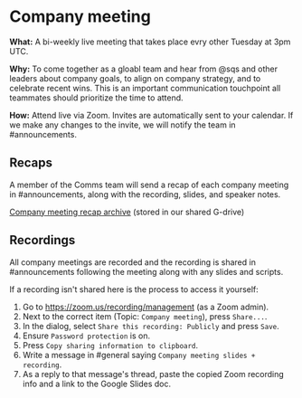 # Company meeting

**What:** A bi-weekly live meeting that takes place evry other Tuesday at 3pm UTC.

**Why:** To come together as a gloabl team and hear from @sqs and other leaders about company goals, to align on company strategy, and to celebrate recent wins. This is an important communication touchpoint all teammates should prioritize the time to attend.

**How:** Attend live via Zoom. Invites are automatically sent to your calendar. If we make any changes to the invite, we will notify the team in #announcements.


## Recaps
A member of the Comms team will send a recap of each company meeting in #announcements, along with the recording, slides, and speaker notes.

[Company meeting recap archive](https://drive.google.com/drive/folders/1rLAQogq4TVuVDWzfOWWs8ru-qhIvcbII?usp=share_link) (stored in our shared G-drive)

## Recordings

All company meetings are recorded and the recording is shared in #announcements following the meeting along with any slides and scripts.

If a recording isn't shared here is the process to access it yourself:

1. Go to https://zoom.us/recording/management (as a Zoom admin).
1. Next to the correct item (Topic: `Company meeting`), press `Share...`.
1. In the dialog, select `Share this recording: Publicly` and press `Save`.
1. Ensure `Password protection` is on.
1. Press `Copy sharing information to clipboard`.
1. Write a message in #general saying `Company meeting slides + recording`.
1. As a reply to that message's thread, paste the copied Zoom recording info and a link to the Google Slides doc.
